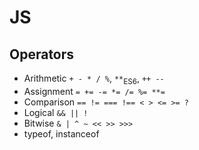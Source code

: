 # JS
## Operators
- Arithmetic `+ - * / %`, `**`<sub>ES6</sub>, `++ --`
- Assignment `= += -= *= /= %= **=`
- Comparison `== != === !== < > <= >= ?`
- Logical `&& || !`
- Bitwise `& | ^ ~ << >> >>>`
- typeof, instanceof
